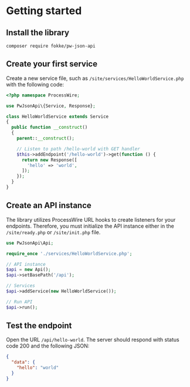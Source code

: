 # Getting started

## Install the library

```console
composer require fokke/pw-json-api
```

## Create your first service

Create a new service file, such as `/site/services/HelloWorldService.php` with the following code:

```php
<?php namespace ProcessWire;

use PwJsonApi\{Service, Response};

class HelloWorldService extends Service
{
  public function __construct()
  {
    parent::__construct();

    // Listen to path /hello-world with GET handler
    $this->addEndpoint('/hello-world')->get(function () {
      return new Response([
        'hello' => 'world',
      ]);
    });
  }
}
```

## Create an API instance

The library utilizes ProcessWire URL hooks to create listeners for your endpoints. Therefore, you must initialize the API instance either in the `/site/ready.php` or `/site/init.php` file.

```php
use PwJsonApi\Api;

require_once './services/HelloWorldService.php';

// API instance
$api = new Api();
$api->setBasePath('/api');

// Services
$api->addService(new HelloWorldService());

// Run API
$api->run();
```

## Test the endpoint

Open the URL `/api/hello-world`. The server should respond with status code 200 and the following JSON:

```json
{
  "data": {
    "hello": "world"
  }
}
```
